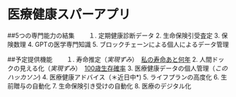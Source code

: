 # 医療健康スパーアプリ

##5つの専門能力の結集
　　１. 定期健康診断データ
 2. 生命保険引受査定
 3. 保険数理
 4. GPTの医学専門知識
 5. ブロックチェーンによる個人によるデータ管理　　

##予定提供機能
　　１. 寿命推定（*実現ずみ*）　[私の寿命あと何年](https://insharerance.com/gv/jyumyo)
 2. 人間ドックの見える化（*実現ずみ*）　[100歳生存確率](https://insharerance.com/gv/jyumyo)
 3. 医療健康データの個人管理（*このハッカソン*)
 4. 医療健康アドバイス（＊近日中*)
 5. ライフプランの高度化
 6. 生前贈与の自動化
 7. 生命保険引き受けの自動化
 8. 医療のデジタル化
 
 

